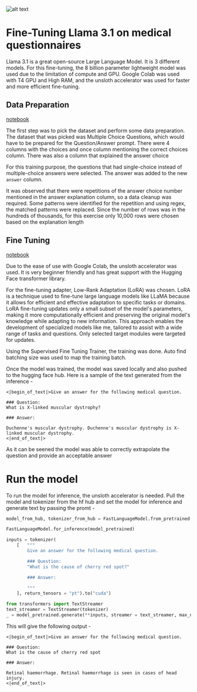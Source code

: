 ![alt text]([https://pub-e93d5c9fdf134c89830082377f6df465.r2.dev/2024/07/Meta-Llama-31-1024x576.webp](https://github.com/ZieChan/ARC-with-Llama3.1/blob/main/img/3221asdf.jpg))

# Fine-Tuning Llama 3.1 on medical questionnaires
Llama 3.1 is a great open-source Large Language Model. It is 3 different models. For this fine-tuning, the 8 billion parameter lightweight model was used due to the limitation of compute and GPU. Google Colab was used with T4 GPU and High RAM, and the unsloth accelerator was used for faster and more efficient fine-tuning. 

## Data Preparation
[notebook](notebooks/Llama_3_1_fine_tuning_with_LoRA.ipynb)

The first step was to pick the dataset and perform some data preparation. The dataset that was picked was Multiple Choice Questions, which would have to be prepared for the Question/Answer prompt. There were 4 columns with the choices and once column mentioning the correct choices column. There was also a column that explained the answer choice

For this training purpose, the questions that had single-choice instead of multiple-choice answers were selected. The answer was added to the new `answer` column. 

It was observed that there were repetitions of the answer choice number mentioned in the answer explanation column, so a data cleanup was required. Some patterns were identified for the repetition and using regex, the matched patterns were replaced. 
Since the number of rows was in the hundreds of thousands, for this exercise only 10,000 rows were chosen based on the explanation length

## Fine Tuning
[notebook](notebooks/data_prep_for_medical_question_training.ipynb)

Due to the ease of use with Google Colab, the unsloth accelerator was used. It is very beginner friendly and has great support with the Hugging Face transformer library.

For the fine-tuning adapter, Low-Rank Adaptation (LoRA) was chosen. LoRA is a technique used to fine-tune large language models like LLaMA because it allows for efficient and effective adaptation to specific tasks or domains. LoRA fine-tuning updates only a small subset of the model's parameters, making it more computationally efficient and preserving the original model's knowledge while adapting to new information. This approach enables the development of specialized models like me, tailored to assist with a wide range of tasks and questions. Only selected target modules were targeted for updates.

Using the Supervised Fine Tuning Trainer, the training was done. Auto find batching size was used to map the training batch.

Once the model was trained, the model was saved locally and also pushed to the hugging face hub. Here is a sample of the text generated from the inference - 
```
<|begin_of_text|>Give an answer for the following medical question.

### Question:
What is X-linked muscular dystrophy?

### Answer:

Duchenne's muscular dystrophy. Duchenne's muscular dystrophy is X-linked muscular dystrophy.
<|end_of_text|>
```

As it can be seened the model was able to correctly extrapolate the question and provide an acceptable answer


# Run the model
To run the model for inference, the unsloth accelerator is needed. Pull the model and tokenizer from the hf hub and set the model for inference and generate text by passing the promt - 

```python
model_from_hub, tokenizer_from_hub = FastLanguageModel.from_pretrained("quazirab/Llama-3.1-fine-tuning-with-LoRA-medical-qa-datasets")

FastLanguageModel.for_inference(model_pretrained)

inputs = tokenizer(
    [   """
        Give an answer for the following medical question.

        ### Question:
        "What is the cause of cherry red spot?"

        ### Answer:

        """
    ], return_tensors = "pt").to("cuda")

from transformers import TextStreamer
text_streamer = TextStreamer(tokenizer)
_ = model_pretrained.generate(**inputs, streamer = text_streamer, max_new_tokens = 4096)
```

This will give the following output - 

```
<|begin_of_text|>Give an answer for the following medical question.

### Question:
What is the cause of cherry red spot

### Answer:

Retinal haemorrhage. Retinal haemorrhage is seen in cases of head injury.
<|end_of_text|>
```
